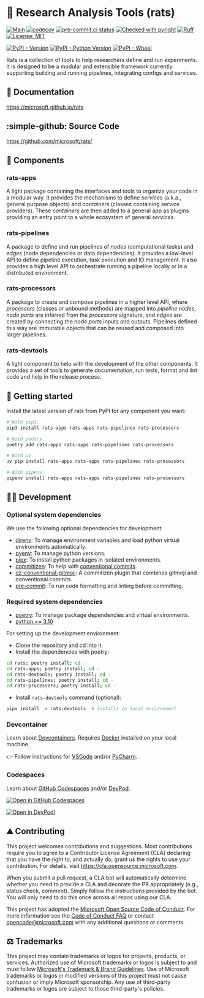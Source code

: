 # :rat: Research Analysis Tools (rats)

[![Main](https://github.com/microsoft/rats/actions/workflows/main.yaml/badge.svg)](https://github.com/microsoft/rats/actions/workflows/main.yaml)
[![codecov](https://codecov.io/gh/microsoft/rats/graph/badge.svg?token=hcpBAa587E)](https://codecov.io/gh/microsoft/rats)
[![pre-commit.ci status](https://results.pre-commit.ci/badge/github/microsoft/rats/main.svg)](https://results.pre-commit.ci/latest/github/microsoft/rats/main)
[![Checked with pyright](https://microsoft.github.io/pyright/img/pyright_badge.svg)](https://microsoft.github.io/pyright/)
[![Ruff](https://img.shields.io/endpoint?url=https://raw.githubusercontent.com/astral-sh/ruff/main/assets/badge/v2.json)](https://github.com/astral-sh/ruff)
[![License: MIT](https://img.shields.io/badge/License-MIT-yellow.svg)](https://opensource.org/licenses/MIT)

[![PyPI - Version](https://img.shields.io/pypi/v/rats-pipelines)](https://pypi.org/project/rats-pipelines/)
[![PyPI - Python Version](https://img.shields.io/pypi/pyversions/rats-pipelines)](https://pypi.org/project/rats-pipelines/)
[![PyPI - Wheel](https://img.shields.io/pypi/wheel/rats-pipelines)](https://pypi.org/project/rats-pipelines/)


Rats is a collection of tools to help researchers define and run experiments.
It is designed to be a modular and extensible framework currently supporting building and
running pipelines, integrating configs and services.


## :notebook_with_decorative_cover: Documentation
https://microsoft.github.io/rats

## :simple-github: Source Code
https://github.com/microsoft/rats/

## :cheese: Components

### rats-apps
A light package containing the interfaces and tools to organize your code in a modular way.
It provides the mechanisms to define _services_ (a.k.a., general purpose objects) and _containers_
(classes containing service providers).
These _containers_ are then added to a general app as plugins providing an entry point to a whole
ecosystem of general _services_.

### rats-pipelines

A package to define and run pipelines of _nodes_ (computational tasks) and _edges_
(node dependencies or data dependencies).
It provides a low-level API to define pipeline execution, task execution and IO management.
It also provides a high level API to orchestrate running a pipeline locally or in a distributed
environment.


### rats-processors

A package to create and compose pipelines in a higher level API, where _processors_ (classes
or unbound methods) are mapped into _pipeline nodes_, _node ports_ are inferred from the
_processors_ signature, and _edges_ are created by connecting the _node ports_ inputs and outputs.
Pipelines defined this way are immutable objects that can be reused and composed into larger
pipelines.

### rats-devtools

A light component to help with the development of the other components.
It provides a set of tools to generate documentation, run tests, format and lint code and help
in the release process.


## :feet: Getting started

Install the latest version of rats from PyPI for any component you want:

```bash
# With pip3.
pip3 install rats-apps rats-apps rats-pipelines rats-processors

# With poetry.
poetry add rats-apps rats-apps rats-pipelines rats-processors

# With uv.
uv pip install rats-apps rats-apps rats-pipelines rats-processors

# With pipenv.
pipenv install rats-apps rats-apps rats-pipelines rats-processors
```

## :woman_technologist: Development

### Optional system dependencies

We use the following optional dependencies for development:

* [direnv](https://direnv.net/): To manage environment variables and load python virtual environments automatically.
* [pyenv](https://github.com/pyenv/pyenv): To manage python versions.
* [pipx](https://pipxproject.github.io/pipx/): To install python packages in isolated environments.
* [commitizen](https://commitizen-tools.github.io/commitizen/): To help with [conventional commits](https://www.conventionalcommits.org/en/v1.0.0/).
* [cz-conventional-gitmoji](https://github.com/ljnsn/cz-conventional-gitmoji): A commitizen plugin that combines gitmoji and conventional commits.
* [pre-commit](https://pre-commit.com/): To run code formatting and linting before committing.

### Required system dependencies

* [poetry](https://python-poetry.org/): To manage package dependencies and virtual environments.
* [python >= 3.10](https://www.python.org/)

For setting up the development environment:

* Clone the repository and cd into it.
* Install the dependencies with poetry:
```bash
cd rats; poetry install; cd -
cd rats-apps; poetry install; cd -
cd rats-devtools; poetry install; cd -
cd rats-pipelines; poetry install; cd -
cd rats-processors; poetry install; cd -
```
* Install `rats-devtools` command (optional):
```bash
pipx install -e rats-devtools  # installs in local environment
```

### Devcontainer

Learn about [Devcontainers](https://containers.dev/).
Requires [Docker](https://www.docker.com/get-started/) installed on your local machine.

:point_right: Follow instructions for [VSCode](https://code.visualstudio.com/docs/devcontainers/tutorial)
and/or [PyCharm](https://www.jetbrains.com/help/pycharm/connect-to-devcontainer.html).


### Codespaces

Learn about [GitHub Codespaces](https://docs.github.com/en/codespaces) and/or [DevPod](https://devpod.sh/).

[![Open in GitHub Codespaces](https://github.com/codespaces/badge.svg)](https://codespaces.new/microsoft/rats)

[![Open in DevPod!](https://devpod.sh/assets/open-in-devpod.svg)](https://devpod.sh/open#https://github.com/microsoft/rats)

## :mountain: Contributing

This project welcomes contributions and suggestions. Most contributions require you to agree to a
Contributor License Agreement (CLA) declaring that you have the right to, and actually do, grant us
the rights to use your contribution. For details, visit https://cla.opensource.microsoft.com.

When you submit a pull request, a CLA bot will automatically determine whether you need to provide
a CLA and decorate the PR appropriately (e.g., status check, comment). Simply follow the instructions
provided by the bot. You will only need to do this once across all repos using our CLA.

This project has adopted the [Microsoft Open Source Code of Conduct](https://opensource.microsoft.com/codeofconduct/).
For more information see the [Code of Conduct FAQ](https://opensource.microsoft.com/codeofconduct/faq/) or
contact [opencode@microsoft.com](mailto:opencode@microsoft.com) with any additional questions or comments.

## :balance_scale: Trademarks

This project may contain trademarks or logos for projects, products, or services. Authorized use of Microsoft
trademarks or logos is subject to and must follow
[Microsoft's Trademark & Brand Guidelines](https://www.microsoft.com/en-us/legal/intellectualproperty/trademarks/usage/general).
Use of Microsoft trademarks or logos in modified versions of this project must not cause confusion or imply Microsoft sponsorship.
Any use of third-party trademarks or logos are subject to those third-party's policies.
